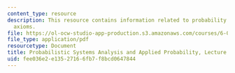 ```yaml
---
content_type: resource
description: This resource contains information related to probability models and
  axioms.
file: https://ol-ocw-studio-app-production.s3.amazonaws.com/courses/6-041-probabilistic-systems-analysis-and-applied-probability-fall-2010/fee036e2e13527166fb7f8bcd0647844_MIT6_041F10_L01.pdf
file_type: application/pdf
resourcetype: Document
title: Probabilistic Systems Analysis and Applied Probability, Lecture 1
uid: fee036e2-e135-2716-6fb7-f8bcd0647844
---
```


